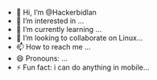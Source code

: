 - 👋 Hi, I’m @Hackerbidlan
- 👀 I’m interested in ...
- 🌱 I’m currently learning ...
- 💞️ I’m looking to collaborate on Linux...
- 📫 How to reach me ...
- 😄 Pronouns: ...
- ⚡ Fun fact: i can do anything in mobile...

<!---
Hackerbidlan/Hackerbidlan is a ✨ special ✨ repository because its `README.md` (this file) appears on your GitHub profile.
You can click the Preview link to take a look at your changes.
--->
